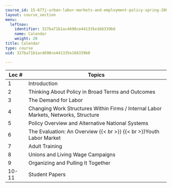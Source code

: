 ```yaml
---
course_id: 15-677j-urban-labor-markets-and-employment-policy-spring-2005
layout: course_section
menu:
  leftnav:
    identifier: 327ba71b1ac4690ce441335e166339b0
    name: Calendar
    weight: 20
title: Calendar
type: course
uid: 327ba71b1ac4690ce441335e166339b0

---
```


| Lec # | Topics |
| --- | --- |
| 1 | Introduction |
| 2 | Thinking About Policy in Broad Terms and Outcomes |
| 3 | The Demand for Labor |
| 4 | Changing Work Structures Within Firms / Internal Labor Markets, Networks, Structure |
| 5 | Policy Overview and Alternative National Systems |
| 6 | The Evaluation: An Overview  {{< br >}}  {{< br >}}Youth Labor Market |
| 7 | Adult Training |
| 8 | Unions and Living Wage Campaigns |
| 9 | Organizing and Pulling It Together |
| 10-11 | Student Papers